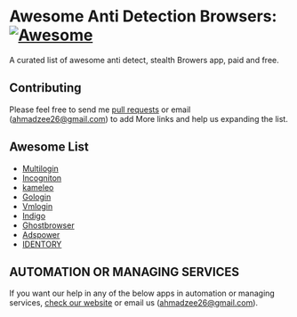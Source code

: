 # Awesome Anti Detection Browsers: [![Awesome](https://cdn.rawgit.com/sindresorhus/awesome/d7305f38d29fed78fa85652e3a63e154dd8e8829/media/badge.svg)](https://github.com/sindresorhus/awesome)
A curated list of awesome anti detect, stealth Browers app, paid and free.

## Contributing
Please feel free to send me [pull requests](https://github.com/Zeeshanahmad4/awesome_list_of_anti_detect_browsers_apps/pulls) or email (ahmadzee26@gmail.com) to add More links and help us expanding the list.

## Awesome List

 - [Multilogin](https://multilogin.com/)
 - [Incogniton](https://incogniton.com/)
 - [kameleo](https://kameleo.io/)
 - [Gologin](https://gologin.com/)
 - [Vmlogin](https://us.vmlogin.com/)
 - [Indigo](https://indigobrowser.com/)
 - [Ghostbrowser](https://ghostbrowser.com/)
 - [Adspower](https://wwww.adspower.net/product)
 - [IDENTORY](https://identory.com)



## AUTOMATION OR MANAGING SERVICES
If you want our help in any of the below apps in automation or managing services, [check our website](https://mlaautomation.com/) or email us (ahmadzee26@gmail.com).
